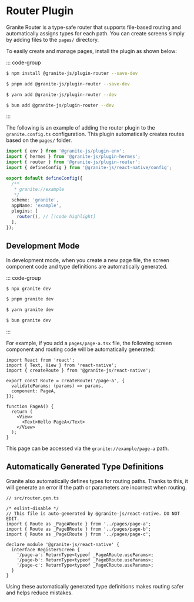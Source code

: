 # Router Plugin

Granite Router is a type-safe router that supports file-based routing and automatically assigns types for each path. You can create screens simply by adding files to the `pages/` directory.

To easily create and manage pages, install the plugin as shown below:

::: code-group

```sh [npm]
$ npm install @granite-js/plugin-router --save-dev
```

```sh [pnpm]
$ pnpm add @granite-js/plugin-router --save-dev
```

```sh [yarn]
$ yarn add @granite-js/plugin-router --dev
```

```sh [bun]
$ bun add @granite-js/plugin-router --dev
```
:::

The following is an example of adding the router plugin to the `granite.config.ts` configuration. This plugin automatically creates routes based on the `pages/` folder.

```ts
import { env } from '@granite-js/plugin-env';
import { hermes } from '@granite-js/plugin-hermes';
import { router } from '@granite-js/plugin-router';
import { defineConfig } from '@granite-js/react-native/config';

export default defineConfig({
  /**
   * granite://example
   */
  scheme: 'granite',
  appName: 'example',
  plugins: [
    router(), // [!code highlight]
  ],
});

```

## Development Mode

In development mode, when you create a new page file, the screen component code and type definitions are automatically generated.

::: code-group

```sh [npm]
$ npx granite dev
```

```sh [pnpm]
$ pnpm granite dev
```

```sh [yarn]
$ yarn granite dev
```

```sh [bun]
$ bun granite dev
```
:::

For example, if you add a `pages/page-a.tsx` file, the following screen component and routing code will be automatically generated:

```tsx
import React from 'react';
import { Text, View } from 'react-native';
import { createRoute } from '@granite-js/react-native';

export const Route = createRoute('/page-a', {
  validateParams: (params) => params,
  component: PageA,
});

function PageA() {
  return (
    <View>
      <Text>Hello PageA</Text>
    </View>
  );
}
```

This page can be accessed via the `granite://example/page-a` path.

## Automatically Generated Type Definitions

Granite also automatically defines types for routing paths. Thanks to this, it will generate an error if the path or parameters are incorrect when routing.

```tsx
// src/router.gen.ts

/* eslint-disable */
// This file is auto-generated by @granite-js/react-native. DO NOT EDIT.
import { Route as _PageARoute } from '../pages/page-a';
import { Route as _PageBRoute } from '../pages/page-b';
import { Route as _PageCRoute } from '../pages/page-c';

declare module '@granite-js/react-native' {
  interface RegisterScreen {
    '/page-a': ReturnType<typeof _PageARoute.useParams>;
    '/page-b': ReturnType<typeof _PageBRoute.useParams>;
    '/page-c': ReturnType<typeof _PageCRoute.useParams>;
  }
}
```

Using these automatically generated type definitions makes routing safer and helps reduce mistakes.
